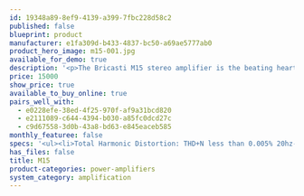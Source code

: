 ```yaml
---
id: 19348a89-8ef9-4139-a399-7fbc228d58c2
published: false
blueprint: product
manufacturer: e1fa309d-b433-4837-bc50-a69ae5777ab0
product_hero_image: m15-001.jpg
available_for_demo: true
description: '<p>The Bricasti M15 stereo amplifier is the beating heart of any system and in particular, a Bricasti Design system. Like its bigger mono-block brother the M28, the M15 delivers heaps of power at critical stages, forging a sonic path of least resistance all the way from source to the speaker. This can be heard and felt and is in part thanks to its fully differential / balanced architecture.</p>'
price: 15000
show_price: true
available_to_buy_online: true
pairs_well_with:
  - e0228efe-38ed-4f25-970f-af9a31bcd820
  - e2111089-c644-4394-b030-a85fc0dcd27c
  - c9d67558-3d0b-43a8-bd63-e845eaceb585
monthly_featuree: false
specs: '<ul><li>Total Harmonic Distortion: THD+N less than 0.005% 20hz-20kHz at full rated power into 8 and 4 ohms.<br></li><li>Power: 125W into 8 ohms, 250W into 4 ohms, 500W into 2 ohms.<br></li><li>Frequency response: 10hz-150kHz, within 0.5db.<br></li><li>Signal to Noise: greater than 85db at full rated power.<br></li><li>Power Topology: Fully Differential.<br></li><li>Balanced Input: XLR connector 200k ohm impedance.<br></li><li>Unbalanced Input: RCA connector 100k ohm impedance.<br></li><li>Weight: 90 lbs.<br></li><li>Shipping Weight: 110 lbs.<br></li><li>Finish: Anodized Aluminum<br></li><li>Mains Voltage set at factory: 100, 120, 220, 230, 240 VAC, 50 Hz - 60 Hz.<br></li><li>Trigger In: TRS connector for 5V external trigger.<br></li><li>Input Trim: 0db, -6db, -12db,-18db of attenuation.<br></li><li>Power consumption: 60W standby, 2W idle.<br></li><li>Warranty parts and labor: 5 yrs limited.<br></li></ul>'
has_files: false
title: M15
product-categories: power-amplifiers
system_category: amplification
---
```

